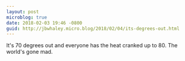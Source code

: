 ```yaml
---
layout: post
microblog: true
date: 2018-02-03 19:46 -0800
guid: http://jbwhaley.micro.blog/2018/02/04/its-degrees-out.html
---
```

It's 70 degrees out and everyone has the heat cranked up to 80. The world's gone mad.
